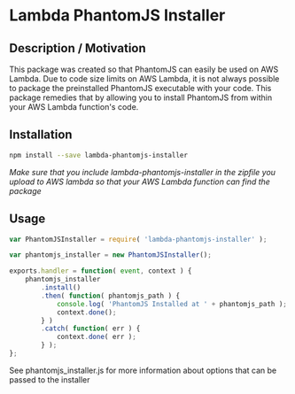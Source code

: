 # Lambda PhantomJS Installer

## Description / Motivation

This package was created so that PhantomJS can easily be used on AWS Lambda.
Due to code size limits on AWS Lambda, it is not always possible to package
the preinstalled PhantomJS executable with your code. This package remedies
that by allowing you to install PhantomJS from within your AWS Lambda function's
code.

## Installation

```bash
npm install --save lambda-phantomjs-installer
```

*Make sure that you include lambda-phantomjs-installer in the zipfile you upload
to AWS lambda so that your AWS Lambda function can find the package*

## Usage

```javascript
var PhantomJSInstaller = require( 'lambda-phantomjs-installer' );

var phantomjs_installer = new PhantomJSInstaller();

exports.handler = function( event, context ) {
    phantomjs_installer
        .install()
        .then( function( phantomjs_path ) {
            console.log( 'PhantomJS Installed at ' + phantomjs_path );
            context.done();
        } )
        .catch( function( err ) {
            context.done( err );
        } );
};
```

See phantomjs_installer.js for more information about options that can be passed
to the installer
